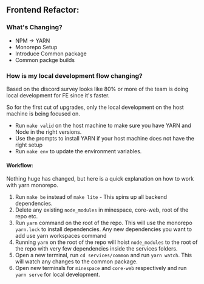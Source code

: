 ## Frontend Refactor: 

### What's Changing? 

- NPM -> YARN 
- Monorepo Setup 
- Introduce Common package 
- Common packge builds

### How is my local development flow changing? 

Based on the discord survey looks like 80% or more of the team is doing local development for FE since it's faster. 

So for the first cut of upgrades, only the local development on the host machine is being focused on.

- Run `make valid` on the host machine to make sure you have YARN and Node in the right versions. 
- Use the prompts to install YARN if your host machine does not have the right setup 
- Run `make env` to update the environment variables. 


#### Workflow: 

Nothing huge has changed, but here is a quick explanation on how to work with yarn monorepo. 

1. Run `make be` instead of `make lite` - This spins up all backend dependencies. 
2. Delete any existing `node_modules` in minespace, core-web, root of the repo etc.
3. Run `yarn` command on the root of the repo. This will use the monorepo `yarn.lock` to install dependencies. Any new dependencies you want to add use yarn workspaces command
4.  Running `yarn` on the root of the repo will hoist `node_modules` to the root of the repo with very few dependencies inside the services folders. 
5.  Open a new terminal, run `cd services/common` and run `yarn watch`. This will watch any changes to the common package. 
6.  Open new terminals for `minespace` and `core-web` respectively and run `yarn serve` for local development.